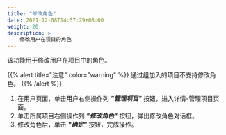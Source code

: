 ```yaml
---
title: "修改角色"
date: 2021-12-08T14:57:29+08:00
weight: 20
description: >
    修改用户在项目的角色
---
```


该功能用于修改用户在项目中的角色。

{{% alert title="注意" color="warning" %}}
通过组加入的项目不支持修改角色。
{{% /alert %}}

1. 在用户页面，单击用户右侧操作列 **_"管理项目"_** 按钮，进入详情-管理项目页面。
2. 单击所属项目右侧操作列 **_"修改角色"_** 按钮，弹出修改角色对话框。
3. 修改角色后，单击 **_"确定"_** 按钮，完成操作。
